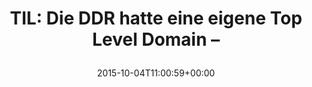 ---
retweeted: false
source: <a href="http://corebird.baedert.org" rel="nofollow">Corebird</a>
entities:
  hashtags: []
  symbols: []
  user_mentions: []
  urls:
  - url: https://t.co/oYTGTDV4PV
    expanded_url: https://de.wikipedia.org/wiki/.dd
    display_url: de.wikipedia.org/wiki/.dd
    indices:
    - '50'
    - '73'
display_text_range:
- '0'
- '73'
favorite_count: '6'
id_str: '650626663349399552'
truncated: false
retweet_count: '4'
id: '650626663349399552'
possibly_sensitive: false
created_at: Sun Oct 04 11:00:59 +0000 2015
favorited: false
full_text: 'TIL: Die DDR hatte eine eigene Top Level Domain –'
lang: de
quote_url: https://de.wikipedia.org/wiki/.dd
tags:
- pesos/twitter
date: '2015-10-04T11:00:59+00:00'
src: https://twitter.com/bascht/status/650626663349399552
original_url: https://twitter.com/bascht/status/650626663349399552
type: twitter_tweet
text: 'TIL: Die DDR hatte eine eigene Top Level Domain –'
title: 'TIL: Die DDR hatte eine eigene Top Level Domain –

  '

---